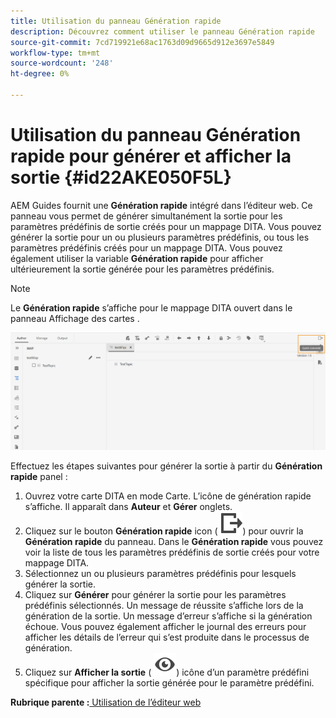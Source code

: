 ```yaml
---
title: Utilisation du panneau Génération rapide
description: Découvrez comment utiliser le panneau Génération rapide
source-git-commit: 7cd719921e68ac1763d09d9665d912e3697e5849
workflow-type: tm+mt
source-wordcount: '248'
ht-degree: 0%

---
```



# Utilisation du panneau Génération rapide pour générer et afficher la sortie {#id22AKE050F5L}

AEM Guides fournit une **Génération rapide** intégré dans l’éditeur web. Ce panneau vous permet de générer simultanément la sortie pour les paramètres prédéfinis de sortie créés pour un mappage DITA. Vous pouvez générer la sortie pour un ou plusieurs paramètres prédéfinis, ou tous les paramètres prédéfinis créés pour un mappage DITA. Vous pouvez également utiliser la variable **Génération rapide** pour afficher ultérieurement la sortie générée pour les paramètres prédéfinis.

>[!NOTE]
>
> Le **Génération rapide** s’affiche pour le mappage DITA ouvert dans le panneau Affichage des cartes .

![](images/quick-generate-map-view.png)

Effectuez les étapes suivantes pour générer la sortie à partir du **Génération rapide** panel :

1. Ouvrez votre carte DITA en mode Carte. L’icône de génération rapide s’affiche. Il apparaît dans **Auteur** et **Gérer** onglets.
1. Cliquez sur le bouton **Génération rapide** icon \( ![](images/quick-generate-icon.svg)\) pour ouvrir la **Génération rapide** du panneau. Dans le **Génération rapide** vous pouvez voir la liste de tous les paramètres prédéfinis de sortie créés pour votre mappage DITA.
1. Sélectionnez un ou plusieurs paramètres prédéfinis pour lesquels générer la sortie.
1. Cliquez sur **Générer** pour générer la sortie pour les paramètres prédéfinis sélectionnés. Un message de réussite s’affiche lors de la génération de la sortie. Un message d’erreur s’affiche si la génération échoue. Vous pouvez également afficher le journal des erreurs pour afficher les détails de l’erreur qui s’est produite dans le processus de génération.
1. Cliquez sur **Afficher la sortie** \( ![](images/view-output-icon.svg)\) icône d’un paramètre prédéfini spécifique pour afficher la sortie générée pour le paramètre prédéfini.

**Rubrique parente :**[ Utilisation de l’éditeur web](web-editor.md)

